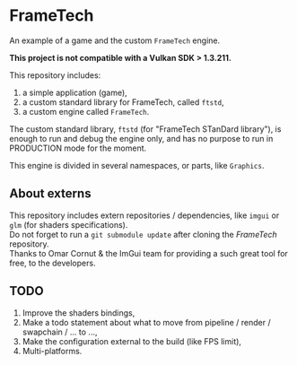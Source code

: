 # FrameTech

An example of a game and the custom `FrameTech` engine.

**This project is not compatible with a Vulkan SDK > 1.3.211.**

This repository includes:

1. a simple application (game),
2. a custom standard library for FrameTech, called `ftstd`,
3. a custom engine called `FrameTech`.

The custom standard library, `ftstd` (for "FrameTech STanDard library"), is enough to run and debug the engine only, and has no purpose to run in PRODUCTION mode for the moment.

This engine is divided in several namespaces, or parts, like `Graphics`.

## About externs

This repository includes extern repositories / dependencies, like `imgui` or `glm` (for shaders specifications).  
Do not forget to run a `git submodule update` after cloning the _FrameTech_ repository.  
Thanks to Omar Cornut & the ImGui team for providing a such great tool for free, to the developers.

## TODO

1. Improve the shaders bindings,
2. Make a todo statement about what to move from pipeline / render / swapchain / ... to ...,
3. Make the configuration external to the build (like FPS limit),
4. Multi-platforms.
